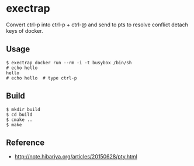 # exectrap

Convert ctrl-p into ctrl-p + ctrl-@ and send to pts to resolve conflict detach keys of docker.

## Usage

```
$ exectrap docker run --rm -i -t busybox /bin/sh
# echo hello
hello
# echo hello  # type ctrl-p
```

## Build

```
$ mkdir build
$ cd build
$ cmake ..
$ make
```

## Reference

- http://note.hibariya.org/articles/20150628/pty.html
